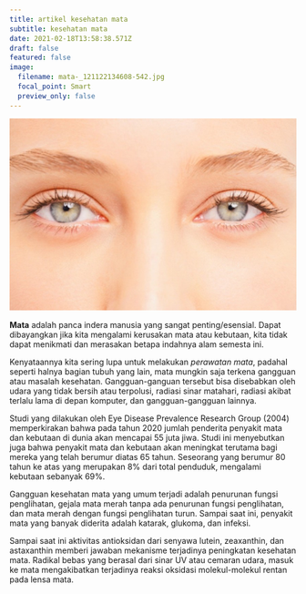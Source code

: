 ```yaml
---
title: artikel kesehatan mata
subtitle: kesehatan mata
date: 2021-02-18T13:58:38.571Z
draft: false
featured: false
image:
  filename: mata-_121122134608-542.jpg
  focal_point: Smart
  preview_only: false
---
```

![](mata-_121122134608-542.jpg)



**Mata** adalah panca indera manusia yang sangat penting/esensial. Dapat dibayangkan jika kita mengalami kerusakan mata atau kebutaan, kita tidak dapat menikmati dan merasakan betapa indahnya alam semesta ini.

Kenyataannya kita sering lupa untuk melakukan *perawatan mata*, padahal seperti halnya bagian tubuh yang lain, mata mungkin saja terkena gangguan atau masalah kesehatan. Gangguan-ganguan tersebut bisa disebabkan oleh udara yang tidak bersih atau terpolusi, radiasi sinar matahari, radiasi akibat terlalu lama di depan komputer, dan gangguan-gangguan lainnya.

Studi yang dilakukan oleh Eye Disease Prevalence Research Group (2004) memperkirakan bahwa pada tahun 2020 jumlah penderita penyakit mata dan kebutaan di dunia akan mencapai 55 juta jiwa. Studi ini menyebutkan juga bahwa penyakit mata dan kebutaan akan meningkat terutama bagi mereka yang telah berumur diatas 65 tahun. Seseorang yang berumur 80 tahun ke atas yang merupakan 8% dari total penduduk, mengalami kebutaan sebanyak 69%.

Gangguan kesehatan mata yang umum terjadi adalah penurunan fungsi penglihatan, gejala mata merah tanpa ada penurunan fungsi penglihatan, dan mata merah dengan fungsi penglihatan turun. Sampai saat ini, penyakit mata yang banyak diderita adalah katarak, glukoma, dan infeksi.

Sampai saat ini aktivitas antioksidan dari senyawa lutein, zeaxanthin, dan astaxanthin memberi jawaban mekanisme terjadinya peningkatan kesehatan mata. Radikal bebas yang berasal dari sinar UV atau cemaran udara, masuk ke mata mengakibatkan terjadinya reaksi oksidasi molekul-molekul rentan pada lensa mata.